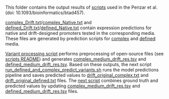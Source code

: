 This folder contains the output results of [scripts](../../scripts/) used in the Penzar et al. (doi: 10.1093/bioinformatics/btad457). 

[complex_Drift.txt](complex_Drift.txt)/[complex_Native.txt](complex_Native.txt) and [defined_Drift.txt](defined_Drift.txt)/[defined_Native.txt](defined_Native.txt) contain expression predictions for native and drift-designed promoters tested in the corresponding media. These files are generated by prediction scripts for [complex](../../scripts/paper/run_complex_base_model_300_predict2022.sh) and [defined](../../scripts/paper/run_defined_base_model_150_predict2022.sh) media.

[Variant processing script](../../scripts/paper/variants/make_variants_file.py)  performs preprocessing of open-source files (see [scripts README](../../scripts/)) and generates [complex_medium_drift_res.tsv](complex_medium_drift_res.tsv) and [defined_medium_drift_res.tsv](defined_medium_drift_res.tsv). Based on these outputs, the next script [run_defined_and_complex_predict_variants.sh](../../scripts/paper/variants/run_defined_and_complex_predict_variants.sh) runs the model predictions pipeline and saves predicted values to [drift_original_complex.txt](drift_original_complex.txt) and [drift_original_defined.txt](drift_original_defined.txt) files. The [next script](../../scripts/paper/variants/make_full_variants_file.py) combines ground truth and predicted values by updating [complex_medium_drift_res.tsv](complex_medium_drift_res.tsv) and [defined_medium_drift_res.tsv](defined_medium_drift_res.tsv) files.